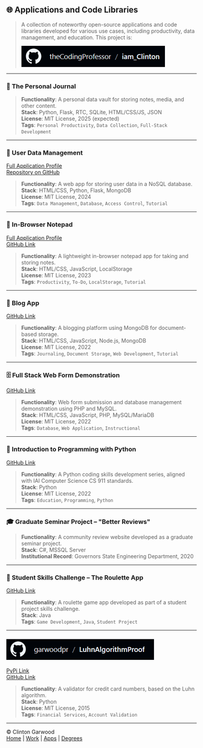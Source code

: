 ## 🌐 Applications and Code Libraries  

> A collection of noteworthy open-source applications and code libraries developed for various use cases, including productivity, data management, and education. This project is: 
> 
> ![Portfolio Repository](/img/gh_codingprofessor_iam_clinton.png)

<hr>

### 📓 The Personal Journal  
> **Functionality**: A personal data vault for storing notes, media, and other content.  
> **Stack**: Python, Flask, RTC, SQLite, HTML/CSS/JS, JSON  
> **License**: MIT License, 2025 (expected)  
> **Tags**: `Personal Productivity`, `Data Collection`, `Full-Stack Development`

---

### 👥 User Data Management  
[Full Application Profile](Round_Trip_Data_App_Garwood_Clinton.md)<br>
[Repository on GitHub](https://github.com/theCodingProfessor/Round_Trip_Data_Python_Flask_MongoDB)<br>
> **Functionality**: A web app for storing user data in a NoSQL database.  
> **Stack**: HTML/CSS, Python, Flask, MongoDB  
> **License**: MIT License, 2024  
> **Tags**: `Data Management`, `Database`, `Access Control`, `Tutorial`

---

### 📝 In-Browser Notepad  
[Full Application Profile](Browser_Notepad_App_Garwood_Clinton.md)<br>
[GitHub Link](https://github.com/theCodingProfessor/In_Browser_Notepad_App)  
> **Functionality**: A lightweight in-browser notepad app for taking and storing notes.  
> **Stack**: HTML/CSS, JavaScript, LocalStorage  
> **License**: MIT License, 2023  
> **Tags**: `Productivity`, `To-Do`, `LocalStorage`, `Tutorial`

---

### 📰 Blog App  
[GitHub Link](https://github.com/theCodingProfessor/node_js_monodb_blog)  
> **Functionality**: A blogging platform using MongoDB for document-based storage.  
> **Stack**: HTML/CSS, JavaScript, Node.js, MongoDB  
> **License**: MIT License, 2022  
> **Tags**: `Journaling`, `Document Storage`, `Web Development`, `Tutorial`

---

### 🗄️ Full Stack Web Form Demonstration  
[GitHub Link](https://github.com/theCodingProfessor/xamp_php_mysql_app)  
> **Functionality**: Web form submission and database management demonstration using PHP and MySQL.  
> **Stack**: HTML/CSS, JavaScript, PHP, MySQL/MariaDB  
> **License**: MIT License, 2022  
> **Tags**: `Database`, `Web Application`, `Instructional`

---

### 🐍 Introduction to Programming with Python  
[GitHub Link](https://github.com/theCodingProfessor/intro_to_Python)  
> **Functionality**: A Python coding skills development series, aligned with IAI Computer Science CS 911 standards.  
> **Stack**: Python  
> **License**: MIT License, 2022  
> **Tags**: `Education`, `Programming`, `Python`

---

### 🎓 Graduate Seminar Project – "Better Reviews"  
> **Functionality**: A community review website developed as a graduate seminar project.  
> **Stack**: C#, MSSQL Server  
> **Institutional Record**: Governors State Engineering Department, 2020  

---

### 🎲 Student Skills Challenge – The Roulette App  
[GitHub Link](https://github.com/theCodingProfessor/javaRoulette)  
> **Functionality**: A roulette game app developed as part of a student project skills challenge.  
> **Stack**: Java  
> **Tags**: `Game Development`, `Java`, `Student Project`

---


### ![The Luhn Algorithm Validator](/img/gh_garwoodpr_luhn.png) <br>
[PyPi Link](https://pypi.org/project/Luhn_Algorithm_Validator/)  
[GitHub Link](https://github.com/garwoodpr/LuhnAlgorithmProof)
> **Functionality**: A validator for credit card numbers, based on the Luhn algorithm.  
> **Stack**: Python  
> **License**: MIT License, 2015  
> **Tags**: `Financial Services`, `Account Validation` <br>


<hr>

&copy; Clinton Garwood  
[Home](../Hello_World.md) | [Work](../Experience) | [Apps](../Code_Apps) | [Degrees](../Degrees) 
